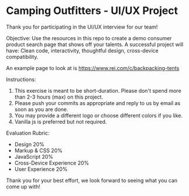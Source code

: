 # Camping Outfitters - UI/UX Project

Thank you for participating in the UI/UX interview for our team!

Objective:
Use the resources in this repo to create a demo consumer product search page that shows off your talents. 
A successful project will have: Clean code, interactivity, thoughtful design, cross-device compatibility.

An example page to look at is https://www.rei.com/c/backpacking-tents

Instructions:
1) This exercise is meant to be short-duration. Please don't spend more than 2-3 hours (max) on this project.
2) Please push your commits as appropriate and reply to us by email as soon as you are done. 
3) You may provide a different logo or choose different colors if you like.
4) Vanilla js is preferred but not required.

Evaluation Rubric:
- Design 20%
- Markup & CSS 20%
- JavaScript 20%
- Cross-Device Experience 20%
- User Experience 20%


Thank you for your best effort, we look forward to seeing what you can come up with!


